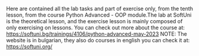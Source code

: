 Here are contained all the lab tasks and part of exercise only, from the tenth lesson, from the course Python Advanced - OOP module.The lab at SoftUni is the theoretical lesson, and the exercise lesson is mainly composed of only exercising on lessons. You can check out more about the course at: https://softuni.bg/trainings/4106/python-advanced-may-2023 NOTE: The website is in bulgarian, they also do courses in english you can check it at: https://softuni.org/
